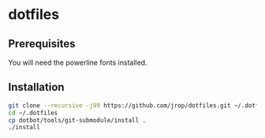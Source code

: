 dotfiles
========

## Prerequisites

You will need the powerline fonts installed.

## Installation

```sh
git clone --recursive -j99 https://github.com/jrop/dotfiles.git ~/.dotfiles
cd ~/.dotfiles
cp dotbot/tools/git-submodule/install .
./install
```
